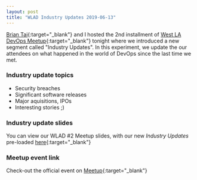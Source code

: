 ```yaml
---
layout: post
title: "WLAD Industry Updates 2019-06-13"
---
```


[Brian Tai](https://www.linkedin.com/in/briantai35/){:target="_blank"} and I hosted the 2nd installment of [West LA DevOps Meetup](https://www.meetup.com/West-LA-DevOps/events/261342518/){:target="_blank"} tonight where we introduced a new segment called "Industry Updates". In this experiment, we update the our attendees on what happened in the world of DevOps since the last time we met.

### Industry update topics

- Security breaches
- Significant software releases
- Major aquisitions, IPOs
- Interesting stories ;)

### Industry update slides

You can view our WLAD #2 Meetup slides, with our new *Industry Updates* pre-loaded [here](https://slides.com/coreygale/wlad-2#/4){:target="_blank"}

### Meetup event link

Check-out the official event on [Meetup](https://www.meetup.com/West-LA-DevOps/events/261342518/){:target="_blank"}
